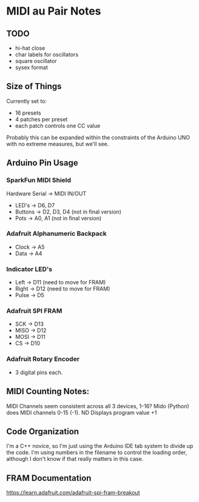 MIDI au Pair Notes
==================

TODO
----

* hi-hat close
* char labels for oscillators
* square oscillator
* sysex format

Size of Things
--------------

Currently set to:

* 16 presets
* 4 patches per preset
* each patch controls one CC value

Probably this can be expanded within the constraints of the 
Arduino UNO with no extreme measures, but we'll see.

Arduino Pin Usage
-----------------

### SparkFun MIDI Shield


Hardware Serial -> MIDI IN/OUT
* LED's -> D6, D7
* Buttons -> D2, D3, D4 (not in final version)
* Pots -> A0, A1 (not in final version)

### Adafruit Alphanumeric Backpack

* Clock -> A5
* Data -> A4

### Indicator LED's

* Left -> D11 (need to move for FRAM) 
* Right -> D12 (need to move for FRAM)
* Pulse -> D5

### Adafruit SPI FRAM

* SCK -> D13
* MISO -> D12
* MOSI -> D11 
* CS -> D10

### Adafruit Rotary Encoder
* 3 digital pins each.

MIDI Counting Notes:
--------------------

MIDI Channels seem consistent across all 3 devices, 1-16?
Mido (Python) does MIDI channels 0-15 (-1).
ND Displays program value +1

Code Organization
-----------------

I'm a C++ novice, so I'm just using the Arduino IDE tab system to divide up the code. I'm using numbers in the filename to control the loading order, although I don't know if that really matters in this case.

FRAM Documentation
------------------

https://learn.adafruit.com/adafruit-spi-fram-breakout

